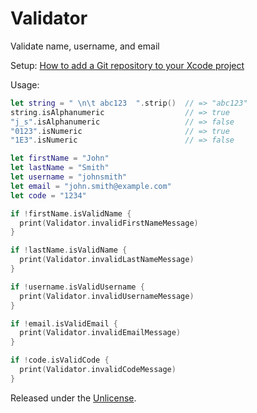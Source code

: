 # Validator

Validate name, username, and email

Setup: [How to add a Git repository to your Xcode project][1]

Usage:

```swift
let string = " \n\t abc123  ".strip()  // => "abc123"
string.isAlphanumeric                  // => true
"j_s".isAlphanumeric                   // => false
"0123".isNumeric                       // => true
"1E3".isNumeric                        // => false
```

```swift
let firstName = "John"
let lastName = "Smith"
let username = "johnsmith"
let email = "john.smith@example.com"
let code = "1234"

if !firstName.isValidName {
  print(Validator.invalidFirstNameMessage)
}

if !lastName.isValidName {
  print(Validator.invalidLastNameMessage)
}

if !username.isValidUsername {
  print(Validator.invalidUsernameMessage)
}

if !email.isValidEmail {
  print(Validator.invalidEmailMessage)
}

if !code.isValidCode {
  print(Validator.invalidCodeMessage)
}
```

Released under the [Unlicense][2].


  [1]: https://github.com/acani/Libraries
  [2]: http://unlicense.org
